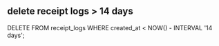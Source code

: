 ## delete receipt logs > 14 days
DELETE FROM receipt_logs WHERE created_at < NOW() - INTERVAL '14 days';